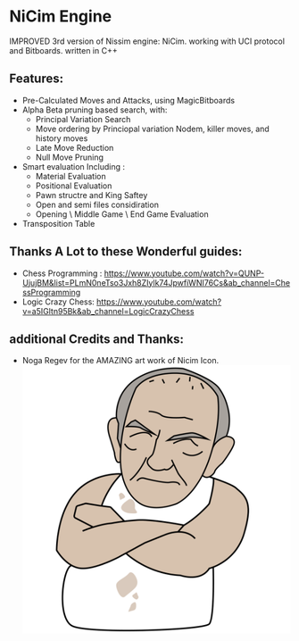 # NiCim Engine

IMPROVED 3rd version of Nissim engine: NiCim. working with UCI protocol and Bitboards. written in C++

## Features:
 * Pre-Calculated Moves and Attacks, using MagicBitboards
 * Alpha Beta pruning based search, with:
    - Principal Variation Search 
    - Move ordering by Princiopal variation Nodem, killer moves, and history moves
    - Late Move Reduction
    - Null Move Pruning
 * Smart evaluation Including :
    - Material Evaluation
    - Positional Evaluation
    - Pawn structre and King Saftey
    - Open and semi files considiration
    - Opening \ Middle Game \ End Game Evaluation
 * Transposition Table


## Thanks A Lot to these Wonderful guides: 
- Chess Programming : https://www.youtube.com/watch?v=QUNP-UjujBM&list=PLmN0neTso3Jxh8ZIylk74JpwfiWNI76Cs&ab_channel=ChessProgramming
- Logic Crazy Chess: https://www.youtube.com/watch?v=a5IGltn95Bk&ab_channel=LogicCrazyChess

## additional Credits and Thanks:
- Noga Regev for the AMAZING art work of Nicim Icon. 
![alt text](https://github.com/yodatk/NiCimEngine/blob/master/resources/NiCim_Logo.png?raw=true)
